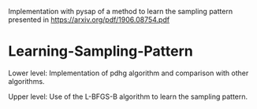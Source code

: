 Implementation with pysap of a method to learn the sampling pattern presented in https://arxiv.org/pdf/1906.08754.pdf

# Learning-Sampling-Pattern
Lower level: Implementation of pdhg algorithm and comparison with other algorithms.

Upper level: Use of the L-BFGS-B algorithm to learn the sampling pattern.
